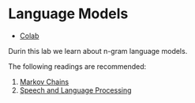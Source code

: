 # Language Models

- [Colab](https://colab.research.google.com/drive/1-hUfpPmSSDtYoI7r0cor01i-QOOC_A61?usp=sharing)

Durin this lab we learn about n-gram language models.

The following readings are recommended:

1. [Markov Chains](https://www.americanscientist.org/article/first-links-in-the-markov-chain)
1. [Speech and Language Processing](https://web.stanford.edu/~jurafsky/slp3/3.pdf)
